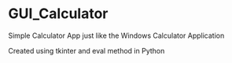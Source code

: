# GUI_Calculator

Simple Calculator App just like the Windows Calculator Application

Created using tkinter and eval method in Python
